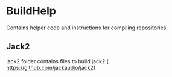 # BuildHelp
Contains helper code and instructions for compiling repositories
## Jack2 
 jack2 folder contains files to build jack2 ( https://github.com/jackaudio/jack2)
